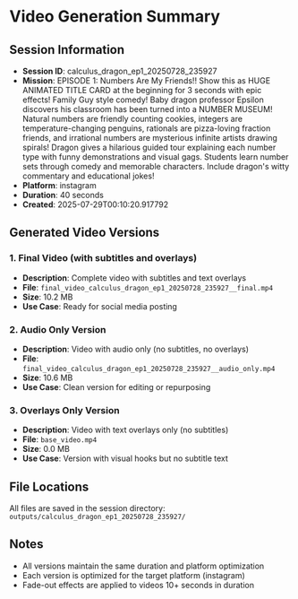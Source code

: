 # Video Generation Summary

## Session Information
- **Session ID**: calculus_dragon_ep1_20250728_235927
- **Mission**: EPISODE 1: Numbers Are My Friends!! Show this as HUGE ANIMATED TITLE CARD at the beginning for 3 seconds with epic effects! Family Guy style comedy! Baby dragon professor Epsilon discovers his classroom has been turned into a NUMBER MUSEUM! Natural numbers are friendly counting cookies, integers are temperature-changing penguins, rationals are pizza-loving fraction friends, and irrational numbers are mysterious infinite artists drawing spirals! Dragon gives a hilarious guided tour explaining each number type with funny demonstrations and visual gags. Students learn number sets through comedy and memorable characters. Include dragon's witty commentary and educational jokes!
- **Platform**: instagram
- **Duration**: 40 seconds
- **Created**: 2025-07-29T00:10:20.917792

## Generated Video Versions

### 1. Final Video (with subtitles and overlays)
- **Description**: Complete video with subtitles and text overlays
- **File**: `final_video_calculus_dragon_ep1_20250728_235927__final.mp4`
- **Size**: 10.2 MB
- **Use Case**: Ready for social media posting

### 2. Audio Only Version
- **Description**: Video with audio only (no subtitles, no overlays)
- **File**: `final_video_calculus_dragon_ep1_20250728_235927__audio_only.mp4`
- **Size**: 10.6 MB
- **Use Case**: Clean version for editing or repurposing

### 3. Overlays Only Version
- **Description**: Video with text overlays only (no subtitles)
- **File**: `base_video.mp4`
- **Size**: 0.0 MB
- **Use Case**: Version with visual hooks but no subtitle text

## File Locations
All files are saved in the session directory: `outputs/calculus_dragon_ep1_20250728_235927/`

## Notes
- All versions maintain the same duration and platform optimization
- Each version is optimized for the target platform (instagram)
- Fade-out effects are applied to videos 10+ seconds in duration
